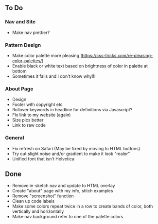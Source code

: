 ## To Do

### Nav and Site
- Make nav prettier? 

### Pattern Design
- Make color palette more pleasing (https://css-tricks.com/re-pleasing-color-palettes/)
- Enable black or white text based on brightness of color in palette at bottom   
- Sometimes it fails and I don't know why!!!

### About Page
- Design
- Footer with copyright etc
- Rollover keywords in headline for definitions via Javascript?
- Fix link to my website (again)
- Size pics better
- Link to raw code

### General
- Fix refresh on Safari (May be fixed by moving to HTML buttons)
- Try out slight noise and/or gradient to make it look "realer"
- Unified font that isn't Helvetica

## Done
- Remove in-sketch nav and update to HTML overlay
- Create "about" page with my info, stitch examples
- Remove "screenshot" function
- Clean up code labels
- Make some colors repeat twice in a row to create bands of color, both vertically and horizontally
- Make nav background refer to one of the palette colors

